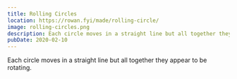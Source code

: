 ```yaml
---
title: Rolling Circles
location: https://rowan.fyi/made/rolling-circle/
image: rolling-circles.png
description: Each circle moves in a straight line but all together they appear to be rotating.
pubDate: 2020-02-10
---
```

Each circle moves in a straight line but all together they appear to be rotating.